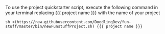 To use the project quickstarter script, execute the following command in your terminal replacing {{{ project name }}} with the name of your project

```
sh <(https://raw.githubusercontent.com/DoodlingDev/fun-stuff/master/bin/newFunstuffProject.sh) {{{ project name }}}
```
